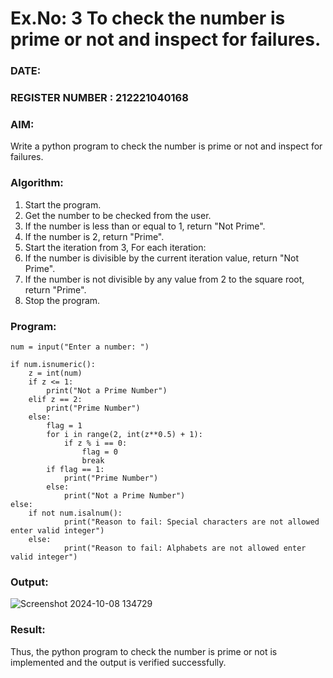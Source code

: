 # Ex.No: 3 To check the number is prime or not and inspect for failures.
 
### DATE:                                                                            
### REGISTER NUMBER : 212221040168
### AIM: 
Write a python program to check the number is prime or not and inspect for failures.
 
### Algorithm:
1. Start the program.
2. Get the number to be checked from the user.
3. If the number is less than or equal to 1, return "Not Prime".
4. If the number is 2, return "Prime".
5. Start the iteration from 3, For each iteration:
6. If the number is divisible by the current iteration value, return "Not Prime".
7. If the number is not divisible by any value from 2 to the square root, return "Prime".
8. Stop the program.

### Program:

```
num = input("Enter a number: ")

if num.isnumeric():
    z = int(num)
    if z <= 1:
        print("Not a Prime Number")
    elif z == 2:
        print("Prime Number")
    else:
        flag = 1  
        for i in range(2, int(z**0.5) + 1):
            if z % i == 0:
                flag = 0
                break
        if flag == 1:
            print("Prime Number")
        else:
            print("Not a Prime Number")
else:
    if not num.isalnum():
            print("Reason to fail: Special characters are not allowed enter valid integer")
    else:
            print("Reason to fail: Alphabets are not allowed enter valid integer")

```










### Output:

![Screenshot 2024-10-08 134729](https://github.com/user-attachments/assets/49499ed9-af44-429f-af17-1a7cafc07ed0)




### Result:
Thus, the python program to check the number is prime or not is implemented and the output is verified successfully.
